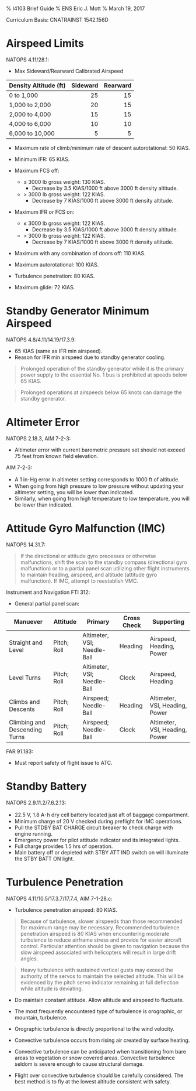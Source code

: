 % I4103 Brief Guide
% ENS Eric J. Mott
% March 19, 2017

Curriculum Basis: CNATRAINST 1542.156D

Airspeed Limits
===============

NATOPS 4.11/28.1:

- Max Sideward/Rearward Calibrated Airspeed

| Density Altitude (ft) | Sideward   | Rearward   |
|-----------------------|-----------:|-----------:|
| 0 to 1,000            | 25         | 15         |
| 1,000 to 2,000        | 20         | 15         |
| 2,000 to 4,000        | 15         | 15         |
| 4,000 to 6,000        | 10         | 10         |
| 6,000 to 10,000       | 5          | 5          |

- Maximum rate of climb/minimum rate of descent autorotational: 50 KIAS.
- Minimum IFR: 65 KIAS.
- Maximum FCS off:
  - ≤ 3000 lb gross weight: 130 KIAS.
    - Decrease by 3.5 KIAS/1000 ft above 3000 ft density altitude.
  - \> 3000 lb gross weight: 122 KIAS.
    - Decrease by 7 KIAS/1000 ft above 3000 ft density altitude.
- Maximum IFR or FCS on:
  - ≤ 3000 lb gross weight: 122 KIAS.
    - Decrease by 3.5 KIAS/1000 ft above 3000 ft density altitude.
  - \> 3000 lb gross weight: 122 KIAS.
    - Decrease by 7 KIAS/1000 ft above 3000 ft density altitude.

- Maximum with any combination of doors off: 110 KIAS.
- Maximum autorotational: 100 KIAS.
- Turbulence penetration: 80 KIAS.
- Maximum glide: 72 KIAS.

Standby Generator Minimum Airspeed
==================================

NATOPS 4.8/4.11/14.19/17.3.9:

- 65 KIAS (same as IFR min airspeed).
- Reason for IFR min airspeed due to standby generator cooling.

> Prolonged operation of the standby generator while it is the primary power
> supply to the essential No. 1 bus is prohibited at speeds below 65 KIAS.

> Prolonged operations at airspeeds below 65 knots can damage the standby
> generator.

Altimeter Error
===============

NATOPS 2.18.3, AIM 7-2-3:

- Altimeter error with current barometric pressure set should not exceed 75 feet
  from known field elevation.

AIM 7-2-3:

- A 1 in･Hg error in altimeter setting corresponds to 1000 ft of altitude.
- When going from high pressure to low pressure without updating your altimeter
  setting, you will be lower than indicated.
- Similarly, when going from high temperature to low temperature, you will be
  lower than indicated.

Attitude Gyro Malfunction (IMC)
===============================

NATOPS 14.31.7:

> If the directional or attitude gyro precesses or otherwise malfunctions, shift
> the scan to the standby compass (directional gyro malfunction) or to a partial
> panel scan utilizing other flight instruments to maintain heading, airspeed,
> and altitude (attitude gyro malfunction). If IMC, attempt to reestablish VMC.

Instrument and Navigation FTI 312:

- General partial panel scan:

| Manuever                      | Attitude    | Primary                     | Cross Check | Supporting                     |
|-------------------------------|-------------|-----------------------------|-------------|--------------------------------|
| Straight and Level            | Pitch; Roll | Altimeter, VSI; Needle-Ball | Heading     | Airspeed, Heading, Power       |
| Level Turns                   | Pitch; Roll | Altimeter, VSI; Needle-Ball | Clock       | Airspeed, Heading              |
| Climbs and Descents           | Pitch; Roll | Airspeed; Needle-Ball       | Heading     | Altimeter, VSI, Heading, Power |
| Climbing and Descending Turns | Pitch; Roll | Airspeed; Needle-Ball       | Clock       | Altimeter, VSI, Heading, Power |

FAR 91.183:

- Must report safety of flight issue to ATC.

Standby Battery
===============

NATOPS 2.9.11.2/7.6.2.13:

- 22.5 V, 1.8 A･h dry cell battery located just aft of baggage compartment.
- Minimum charge of 20 V checked during preflight for IMC operations.
- Pull the STDBY BAT CHARGE circuit breaker to check charge with engine running.
- Emergency power for pilot attitude indicator and its integrated lights.
- Full charge provides 1.5 hrs of operation.
- Main battery off or depleted with STBY ATT IND switch on will illuminate the
  STBY BATT ON light.

Turbulence Penetration
======================

NATOPS 4.11/10.5/17.3.7/17.7.4, AIM 7-1-28.c:

- Turbulence penetration airspeed: 80 KIAS.

> Because of turbulence, slower airspeeds than those recommended for maximum
> range may be necessary. Recommended turbulence penetration airspeed is 80 KIAS
> when encountering moderate turbulence to reduce airframe stress and provide
> for easier aircraft control. Particular attention should be given to
> navigation because the slow airspeed associated with helicopters will result
> in large drift angles.

> Heavy turbulence with sustained vertical gusts may exceed the authority of the
> servos to maintain the selected altitude. This will be evidenced by the pitch
> servo indicator remaining at full deflection while altitude is deviating.

- Do maintain constant attitude.  Allow altitude and airspeed to fluctuate.

- The most frequently encountered type of turbulence is orographic, or mountain,
  turbulence.

- Orographic turbulence is directly proportional to the wind velocity.

- Convective turbulence occurs from rising air created by surface heating.

- Convective turbulence can be anticipated when transitioning from bare areas to
  vegetation or snow covered areas. Convective turbulence seldom is severe
  enough to cause structural damage.

- Flight over convective turbulence should be carefully considered. The best
  method is to fly at the lowest altitude consistent with safety.
